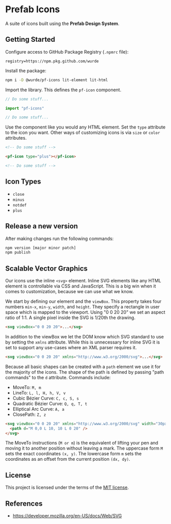 # Prefab Icons

A suite of icons built using the **Prefab Design System**.

## Getting Started

Configure access to GitHub Package Registry (`.npmrc` file):

```
registry=https://npm.pkg.github.com/wurde
```

Install the package:

```bash
npm i -D @wurde/pf-icons lit-element lit-html
```

Import the library. This defines the `pf-icon` component.

```javascript
// Do some stuff...

import "pf-icons"

// Do some stuff...
```

Use the component like you would any HTML element. Set the `type` attribute to the icon you want. Other ways of customizing icons is via `size` or `color` attributes.

```html
<!-- Do some stuff -->

<pf-icon type="plus"></pf-icon>

<!-- Do some stuff -->
```

## Icon Types

- `close`
- `minus`
- `notdef`
- `plus`

## Release a new version

After making changes run the following commands:

```bash
npm version [major minor patch]
npm publish
```

## Scalable Vector Graphics

Our icons use the inline `<svg>` element. Inline SVG elements like any HTML element is controllable via CSS and JavaScript. This is a big win when it comes to customization, because we can use what we know.

We start by defining our element and the `viewBox`. This property takes four numbers `min-x`, `min-y`, `width`, and `height`. They specify a rectangle in user space which is mapped to the viewport. Using "0 0 20 20" we set an aspect ratio of 1:1. A single pixel inside the SVG is 1/20th the drawing.

```html
<svg viewBox="0 0 20 20">...</svg>
```

In addition to the viewBox we let the DOM know which SVG standard to use by setting the `xmlns` attribute. While this is unnecessary for inline SVG it is set to support any use-cases where an XML parser requires it.

```html
<svg viewBox="0 0 20 20" xmlns="http://www.w3.org/2000/svg">...</svg>
```

Because all basic shapes can be created with a `path` element we use it for the majority of the icons. The shape of the path is defined by passing "path commands" to the `d` attribute. Commands include:

- MoveTo: `M, m`
- LineTo: `L, l, H, h, V, v`
- Cubic Bézier Curve: `C, c, S, s`
- Quadratic Bézier Curve: `Q, q, T, t`
- Elliptical Arc Curve: `A, a`
- ClosePath: `Z, z`

```html
<svg viewBox="0 0 20 20" xmlns="http://www.w3.org/2000/svg" width="30px">
  <path d="M 0,0 L 10, 10 L 0 20" />
</svg>
```

The MoveTo instructions (`M or m`) is the equivalent of lifting your pen and moving it to another position without leaving a mark. The uppercase form `M` sets the exact coordinates `(x, y)`. The lowercase form `m` sets the coordinates as an offset from the current position `(dx, dy)`.

## License

This project is licensed under the terms of the [MIT license](/LICENSE).

## References

- https://developer.mozilla.org/en-US/docs/Web/SVG
